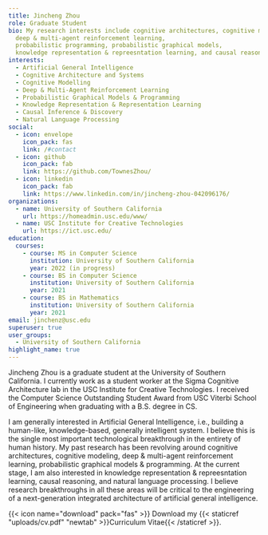 ```yaml
---
title: Jincheng Zhou
role: Graduate Student
bio: My research interests include cognitive architectures, cognitive modeling, 
  deep & multi-agent reinforcement learning, 
  probabilistic programming, probabilistic graphical models, 
  knowledge representation & repreesntation learning, and causal reasoning.
interests:
  - Artificial General Intelligence
  - Cognitive Architecture and Systems
  - Cognitive Modelling
  - Deep & Multi-Agent Reinforcement Learning
  - Probabilistic Graphical Models & Programming
  - Knowledge Representation & Representation Learning
  - Causal Inference & Discovery
  - Natural Language Processing
social:
  - icon: envelope
    icon_pack: fas
    link: /#contact
  - icon: github
    icon_pack: fab
    link: https://github.com/TownesZhou/
  - icon: linkedin
    icon_pack: fab
    link: https://www.linkedin.com/in/jincheng-zhou-042096176/
organizations:
  - name: University of Southern California
    url: https://homeadmin.usc.edu/www/
  - name: USC Institute for Creative Technologies
    url: https://ict.usc.edu/
education:
  courses:
    - course: MS in Computer Science
      institution: University of Southern California
      year: 2022 (in progress) 
    - course: BS in Computer Science
      institution: University of Southern California
      year: 2021
    - course: BS in Mathematics
      institution: University of Southern California
      year: 2021
email: jinchenz@usc.edu
superuser: true
user_groups:
  - University of Southern California
highlight_name: true
---
```

Jincheng Zhou is a graduate student at the University of Southern California. I currently work as a student worker at the Sigma Cognitive Architecture lab in the USC Institute for Creative Technologies. I received the Computer Science Outstanding Student Award from USC Viterbi School of Engineering when graduating with a B.S. degree in CS. 

I am generally interested in Artificial General Intelligence, i.e., building a human-like, knowledge-based, generally intelligent system. I believe this is the single most important technological breakthrough in the entirety of human history. My past research has been revolving around cognitive architectures, cognitive modeling, deep & multi-agent reinforcement learning, probabilistic graphical models & programming. At the current stage, I am also interested in knowledge representation & repreesntation learning, causal reasoning, and natural language processing. I believe research breakthroughs in all these areas will be critical to the engineering of a next-generation integrated architecture of artificial general intelligence. 

{{< icon name="download" pack="fas" >}} Download my {{< staticref "uploads/cv.pdf" "newtab" >}}Curriculum Vitae{{< /staticref >}}.